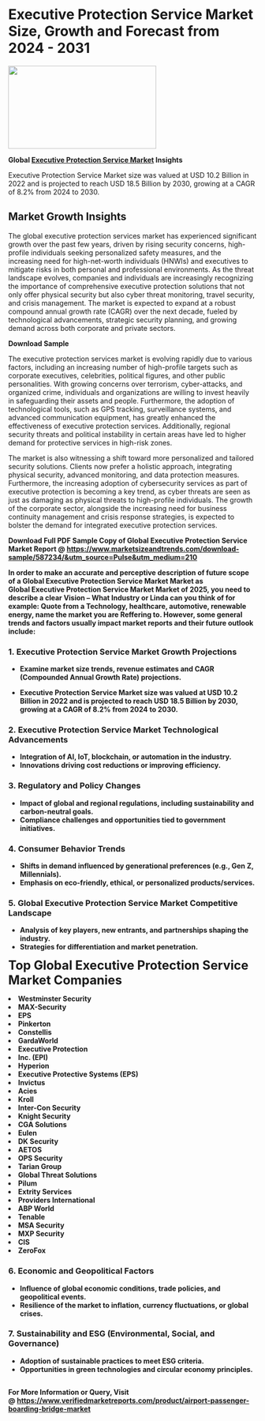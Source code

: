 <H1>Executive Protection Service Market Size, Growth and Forecast from 2024 - 2031</H1><img class="aligncenter size-medium wp-image-584254" src="https://thirdeyenews.in/wp-content/uploads/2024/09/Global-Market-Research-300x168.jpeg" alt="" width="300" height="168" /><p><strong>Global&nbsp;<a href="https://www.marketsizeandtrends.com/download-sample/587234/&amp;utm_source=Pulse&amp;utm_medium=210">Executive Protection Service Market</a> Insights</strong></p><p>Executive Protection Service Market size was valued at USD 10.2 Billion in 2022 and is projected to reach USD 18.5 Billion by 2030, growing at a CAGR of 8.2% from 2024 to 2030.</p><p><h2>Market Growth Insights</h2> <p>The global executive protection services market has experienced significant growth over the past few years, driven by rising security concerns, high-profile individuals seeking personalized safety measures, and the increasing need for high-net-worth individuals (HNWIs) and executives to mitigate risks in both personal and professional environments. As the threat landscape evolves, companies and individuals are increasingly recognizing the importance of comprehensive executive protection solutions that not only offer physical security but also cyber threat monitoring, travel security, and crisis management. The market is expected to expand at a robust compound annual growth rate (CAGR) over the next decade, fueled by technological advancements, strategic security planning, and growing demand across both corporate and private sectors.</p> <p><strong>Download Sample</strong></p> <p>The executive protection services market is evolving rapidly due to various factors, including an increasing number of high-profile targets such as corporate executives, celebrities, political figures, and other public personalities. With growing concerns over terrorism, cyber-attacks, and organized crime, individuals and organizations are willing to invest heavily in safeguarding their assets and people. Furthermore, the adoption of technological tools, such as GPS tracking, surveillance systems, and advanced communication equipment, has greatly enhanced the effectiveness of executive protection services. Additionally, regional security threats and political instability in certain areas have led to higher demand for protective services in high-risk zones.</p> <p>The market is also witnessing a shift toward more personalized and tailored security solutions. Clients now prefer a holistic approach, integrating physical security, advanced monitoring, and data protection measures. Furthermore, the increasing adoption of cybersecurity services as part of executive protection is becoming a key trend, as cyber threats are seen as just as damaging as physical threats to high-profile individuals. The growth of the corporate sector, alongside the increasing need for business continuity management and crisis response strategies, is expected to bolster the demand for integrated executive protection services.</p> <p><strong></p><p><span class=""><strong>Download Full PDF Sample Copy of Global Executive Protection Service Market Report</strong> @ <a href="https://www.marketsizeandtrends.com/download-sample/587234/&amp;utm_source=Pulse&amp;utm_medium=210" target="_blank">https://www.marketsizeandtrends.com/download-sample/587234/&amp;utm_source=Pulse&amp;utm_medium=210</a></span></p><p>In order to make an accurate and perceptive description of future scope of a Global&nbsp;Executive Protection Service Market Market as Global&nbsp;Executive Protection Service Market Market of 2025, you need to describe a clear Vision &ndash; What Industry or Linda can you think of for example: Quote from a Technology, healthcare, automotive, renewable energy, name the market you are Reffering to. However, some general trends and factors usually impact market reports and their future outlook include:</p><h3>1.&nbsp;<strong>Executive Protection Service Market Growth Projections</strong></h3><ul><li>Examine market size trends, revenue estimates and CAGR (Compounded Annual Growth Rate) projections.</li><li><p>Executive Protection Service Market size was valued at USD 10.2 Billion in 2022 and is projected to reach USD 18.5 Billion by 2030, growing at a CAGR of 8.2% from 2024 to 2030.</p></li></ul><h3>2.&nbsp;<strong>Executive Protection Service Market Technological Advancements</strong></h3><ul><li>Integration of AI, IoT, blockchain, or automation in the industry.</li><li>Innovations driving cost reductions or improving efficiency.</li></ul><h3>3.&nbsp;<strong>Regulatory and Policy Changes</strong></h3><ul><li>Impact of global and regional regulations, including sustainability and carbon-neutral goals.</li><li>Compliance challenges and opportunities tied to government initiatives.</li></ul><h3>4.&nbsp;<strong>Consumer Behavior Trends</strong></h3><ul><li>Shifts in demand influenced by generational preferences (e.g., Gen Z, Millennials).</li><li>Emphasis on eco-friendly, ethical, or personalized products/services.</li></ul><h3>5.&nbsp;<strong>Global Executive Protection Service Market Competitive Landscape</strong></h3><ul><li>Analysis of key players, new entrants, and partnerships shaping the industry.</li><li>Strategies for differentiation and market penetration.</li></ul><p data-pm-slice="1 1 []"><span style="color: inherit; font-family: inherit; font-size: 25px;">Top Global Executive Protection Service Market Companies</span></p><div class="" data-test-id=""><p><li>Westminster Security</li><li> MAX-Security</li><li> EPS</li><li> Pinkerton</li><li> Constellis</li><li> GardaWorld</li><li> Executive Protection </li><li> Inc. (EPI)</li><li> Hyperion</li><li> Executive Protective Systems (EPS)</li><li> Invictus</li><li> Acies</li><li> Kroll</li><li> Inter-Con Security</li><li> Knight Security</li><li> CGA Solutions</li><li> Eulen</li><li> DK Security</li><li> AETOS</li><li> OPS Security</li><li> Tarian Group</li><li> Global Threat Solutions</li><li> Pilum</li><li> Extrity Services</li><li> Providers International</li><li> ABP World</li><li> Tenable</li><li> MSA Security</li><li> MXP Security</li><li> CIS</li><li> ZeroFox</li></p></div><h3>6.&nbsp;<strong>Economic and Geopolitical Factors</strong></h3><ul><li>Influence of global economic conditions, trade policies, and geopolitical events.</li><li>Resilience of the market to inflation, currency fluctuations, or global crises.</li></ul><h3>7.&nbsp;<strong>Sustainability and ESG (Environmental, Social, and Governance)</strong></h3><ul><li>Adoption of sustainable practices to meet ESG criteria.</li><li>Opportunities in green technologies and circular economy principles.</li></ul><h2><strong style="font-size: 14px;">For More Information or Query, Visit @&nbsp;</strong><a style="background-color: #ffffff; font-size: 14px;" href="https://www.marketsizeandtrends.com/report/executive-protection-service-market/" target="_blank">https://www.verifiedmarketreports.com/product/airport-passenger-boarding-bridge-market</a></h2>
